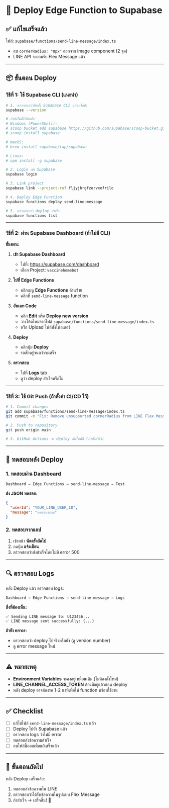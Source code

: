 # 🚀 Deploy Edge Function to Supabase

## ✅ แก้ไขเสร็จแล้ว

ไฟล์: `supabase/functions/send-line-message/index.ts`
- ลบ `cornerRadius: "8px"` ออกจาก image component (2 จุด)
- LINE API จะยอมรับ Flex Message แล้ว

---

## 📦 ขั้นตอน Deploy

### **วิธีที่ 1: ใช้ Supabase CLI (แนะนำ)**

```bash
# 1. ตรวจสอบว่าติดตั้ง Supabase CLI แล้วหรือยัง
supabase --version

# ถ้ายังไม่มีให้ติดตั้ง:
# Windows (PowerShell):
# scoop bucket add supabase https://github.com/supabase/scoop-bucket.git
# scoop install supabase

# macOS:
# brew install supabase/tap/supabase

# Linux:
# npm install -g supabase

# 2. Login เข้า Supabase
supabase login

# 3. Link project
supabase link --project-ref fljyjbrgfzervxofrilo

# 4. Deploy Edge Function
supabase functions deploy send-line-message

# 5. ตรวจสอบว่า deploy สำเร็จ
supabase functions list
```

---

### **วิธีที่ 2: ผ่าน Supabase Dashboard (ถ้าไม่มี CLI)**

**ขั้นตอน:**

1. **เข้า Supabase Dashboard**
   - ไปที่: https://supabase.com/dashboard
   - เลือก Project: `vaccinehomebot`

2. **ไปที่ Edge Functions**
   - คลิกเมนู **Edge Functions** ด้านซ้าย
   - คลิกที่ `send-line-message` function

3. **อัพเดท Code**
   - คลิก **Edit** หรือ **Deploy new version**
   - วางโค้ดใหม่จากไฟล์ `supabase/functions/send-line-message/index.ts`
   - หรือ Upload ไฟล์ทั้งโฟลเดอร์

4. **Deploy**
   - คลิกปุ่ม **Deploy**
   - รอสักครู่จนกว่าจะเสร็จ

5. **ตรวจสอบ**
   - ไปที่ **Logs** tab
   - ดูว่า deploy สำเร็จหรือไม่

---

### **วิธีที่ 3: ใช้ Git Push (ถ้าตั้งค่า CI/CD ไว้)**

```bash
# 1. Commit changes
git add supabase/functions/send-line-message/index.ts
git commit -m "Fix: Remove unsupported cornerRadius from LINE Flex Message"

# 2. Push to repository
git push origin main

# 3. GitHub Actions จะ deploy อัตโนมัติ (ถ้าตั้งค่าไว้)
```

---

## 🧪 ทดสอบหลัง Deploy

### **1. ทดสอบผ่าน Dashboard**

```
Dashboard → Edge Functions → send-line-message → Test
```

**ส่ง JSON ทดสอบ:**
```json
{
  "userId": "YOUR_LINE_USER_ID",
  "message": "ทดสอบระบบ"
}
```

### **2. ทดสอบจากแอป**

1. เข้าหน้า **นัดครั้งถัดไป**
2. กดปุ่ม **แจ้งเตือน**
3. ตรวจสอบว่าส่งสำเร็จโดยไม่มี error 500

---

## 🔍 ตรวจสอบ Logs

หลัง Deploy แล้ว ตรวจสอบ logs:

```
Dashboard → Edge Functions → send-line-message → Logs
```

**สิ่งที่ต้องเห็น:**
```
✅ Sending LINE message to: U123456...
✅ LINE message sent successfully: {...}
```

**ถ้ายัง error:**
- ตรวจสอบว่า deploy ไปจริงหรือยัง (ดู version number)
- ดู error message ใหม่

---

## ⚠️ หมายเหตุ

- **Environment Variables** จะคงอยู่เหมือนเดิม (ไม่ต้องตั้งใหม่)
- **LINE_CHANNEL_ACCESS_TOKEN** ต้องมีอยู่แล้วก่อน deploy
- หลัง deploy อาจต้องรอ 1-2 นาทีเพื่อให้ function พร้อมใช้งาน

---

## ✅ Checklist

- [ ] แก้ไขไฟล์ `send-line-message/index.ts` แล้ว
- [ ] Deploy ไปยัง Supabase แล้ว
- [ ] ตรวจสอบ logs ว่าไม่มี error
- [ ] ทดสอบส่งข้อความสำเร็จ
- [ ] ลบไฟล์นี้ออกเมื่อแก้เสร็จแล้ว

---

## 🎯 ขั้นตอนถัดไป

หลัง Deploy เสร็จแล้ว:
1. ทดสอบส่งข้อความใน LINE
2. ตรวจสอบว่าได้รับข้อความในรูปแบบ Flex Message
3. ถ้าสำเร็จ → เสร็จสิ้น! 🎉
